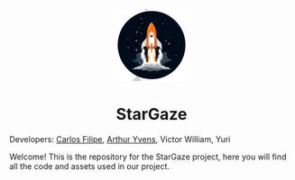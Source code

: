 <p align="center">
    <img src="./assets/imgs/logo.png" height="128">
    <h1 align="center">StarGaze</h1>
</p>

Developers: [Carlos Filipe](https://github.com/filipe-2), [Arthur Yvens](https://github.com/GOW-GuanYu), Victor William, Yuri

Welcome! This is the repository for the StarGaze project, here you will find all the code and assets used in our project.